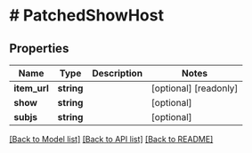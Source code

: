 # # PatchedShowHost

## Properties

Name | Type | Description | Notes
------------ | ------------- | ------------- | -------------
**item_url** | **string** |  | [optional] [readonly]
**show** | **string** |  | [optional]
**subjs** | **string** |  | [optional]

[[Back to Model list]](../../README.md#models) [[Back to API list]](../../README.md#endpoints) [[Back to README]](../../README.md)
